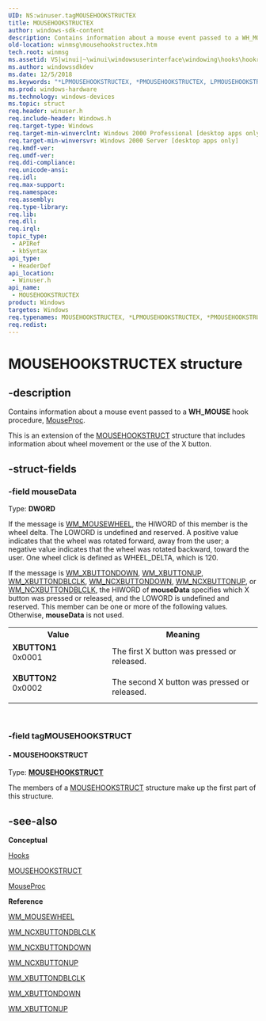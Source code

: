 ```yaml
---
UID: NS:winuser.tagMOUSEHOOKSTRUCTEX
title: MOUSEHOOKSTRUCTEX
author: windows-sdk-content
description: Contains information about a mouse event passed to a WH_MOUSE hook procedure, MouseProc. This is an extension of the MOUSEHOOKSTRUCT structure that includes information about wheel movement or the use of the X button.
old-location: winmsg\mousehookstructex.htm
tech.root: winmsg
ms.assetid: VS|winui|~\winui\windowsuserinterface\windowing\hooks\hookreference\hookstructures\mousehookstructex.htm
ms.author: windowssdkdev
ms.date: 12/5/2018
ms.keywords: "*LPMOUSEHOOKSTRUCTEX, *PMOUSEHOOKSTRUCTEX, LPMOUSEHOOKSTRUCTEX, LPMOUSEHOOKSTRUCTEX structure pointer [Windows and Messages], MOUSEHOOKSTRUCTEX, MOUSEHOOKSTRUCTEX structure [Windows and Messages], PMOUSEHOOKSTRUCTEX, PMOUSEHOOKSTRUCTEX structure pointer [Windows and Messages], XBUTTON1, XBUTTON2, _win32_MOUSEHOOKSTRUCTEX_str, _win32_mousehookstructex_str_cpp, winmsg.mousehookstructex, winui._win32_mousehookstructex_str, winuser/LPMOUSEHOOKSTRUCTEX, winuser/MOUSEHOOKSTRUCTEX, winuser/PMOUSEHOOKSTRUCTEX"
ms.prod: windows-hardware
ms.technology: windows-devices
ms.topic: struct
req.header: winuser.h
req.include-header: Windows.h
req.target-type: Windows
req.target-min-winverclnt: Windows 2000 Professional [desktop apps only]
req.target-min-winversvr: Windows 2000 Server [desktop apps only]
req.kmdf-ver: 
req.umdf-ver: 
req.ddi-compliance: 
req.unicode-ansi: 
req.idl: 
req.max-support: 
req.namespace: 
req.assembly: 
req.type-library: 
req.lib: 
req.dll: 
req.irql: 
topic_type:
 - APIRef
 - kbSyntax
api_type:
 - HeaderDef
api_location:
 - Winuser.h
api_name:
 - MOUSEHOOKSTRUCTEX
product: Windows
targetos: Windows
req.typenames: MOUSEHOOKSTRUCTEX, *LPMOUSEHOOKSTRUCTEX, *PMOUSEHOOKSTRUCTEX
req.redist: 
---
```


# MOUSEHOOKSTRUCTEX structure


## -description


Contains information about a mouse event passed to a <b>WH_MOUSE</b> hook procedure, <a href="https://msdn.microsoft.com/4fc1d81d-ee12-4ee4-b29c-2450b92b83b5">MouseProc</a>. 

This is an extension of the <a href="https://msdn.microsoft.com/e2304163-2c31-4a94-8b5e-435a7f8aa5f6">MOUSEHOOKSTRUCT</a> structure that includes information about wheel movement or the use of the X button.


## -struct-fields




### -field mouseData

Type: <b>DWORD</b>

If the message is <a href="https://msdn.microsoft.com/9831cceb-bbf3-42a0-a0f9-c2d6ad4573eb">WM_MOUSEWHEEL</a>, the HIWORD of this member is the wheel delta. The LOWORD is undefined and reserved. A positive value indicates that the wheel was rotated forward, away from the user; a negative value indicates that the wheel was rotated backward, toward the user. One wheel click is defined as WHEEL_DELTA, which is 120. 

If the message is <a href="https://msdn.microsoft.com/4d972841-1513-4925-9d59-2557233561a2">WM_XBUTTONDOWN</a>, <a href="https://msdn.microsoft.com/ad726859-368a-4603-bffa-4e639bc69a6a">WM_XBUTTONUP</a>, <a href="https://msdn.microsoft.com/68f7abaf-cf6d-499a-957f-3c4d73cdbdee">WM_XBUTTONDBLCLK</a>, <a href="https://msdn.microsoft.com/72744c98-1898-4548-bd10-61ad53eeab15">WM_NCXBUTTONDOWN</a>, <a href="https://msdn.microsoft.com/07ab5d4e-9912-4867-9146-8abc5addc15d">WM_NCXBUTTONUP</a>, or <a href="https://msdn.microsoft.com/8c0b1e96-9cbb-4ef8-83ff-9253f1a934ef">WM_NCXBUTTONDBLCLK</a>, the HIWORD of 
						<b>mouseData</b> specifies which X button was pressed or released, and the LOWORD is undefined and reserved. This member can be one or more of the following values. Otherwise, 
						<b>mouseData</b> is not used. 

<table>
<tr>
<th>Value</th>
<th>Meaning</th>
</tr>
<tr>
<td width="40%"><a id="XBUTTON1"></a><a id="xbutton1"></a><dl>
<dt><b>XBUTTON1</b></dt>
<dt>0x0001</dt>
</dl>
</td>
<td width="60%">
The first X button was pressed or released.

</td>
</tr>
<tr>
<td width="40%"><a id="XBUTTON2"></a><a id="xbutton2"></a><dl>
<dt><b>XBUTTON2</b></dt>
<dt>0x0002</dt>
</dl>
</td>
<td width="60%">
The second X button was pressed or released.

</td>
</tr>
</table>
 


### -field tagMOUSEHOOKSTRUCT

 




#### - MOUSEHOOKSTRUCT

Type: <b><a href="https://msdn.microsoft.com/e2304163-2c31-4a94-8b5e-435a7f8aa5f6">MOUSEHOOKSTRUCT</a></b>

The members of a <a href="https://msdn.microsoft.com/e2304163-2c31-4a94-8b5e-435a7f8aa5f6">MOUSEHOOKSTRUCT</a> structure make up the first part of this structure. 


## -see-also




<b>Conceptual</b>



<a href="https://msdn.microsoft.com/987095d7-059f-4eae-925d-6723ab6d524c">Hooks</a>



<a href="https://msdn.microsoft.com/e2304163-2c31-4a94-8b5e-435a7f8aa5f6">MOUSEHOOKSTRUCT</a>



<a href="https://msdn.microsoft.com/4fc1d81d-ee12-4ee4-b29c-2450b92b83b5">MouseProc</a>



<b>Reference</b>



<a href="https://msdn.microsoft.com/9831cceb-bbf3-42a0-a0f9-c2d6ad4573eb">WM_MOUSEWHEEL</a>



<a href="https://msdn.microsoft.com/8c0b1e96-9cbb-4ef8-83ff-9253f1a934ef">WM_NCXBUTTONDBLCLK</a>



<a href="https://msdn.microsoft.com/72744c98-1898-4548-bd10-61ad53eeab15">WM_NCXBUTTONDOWN</a>



<a href="https://msdn.microsoft.com/07ab5d4e-9912-4867-9146-8abc5addc15d">WM_NCXBUTTONUP</a>



<a href="https://msdn.microsoft.com/68f7abaf-cf6d-499a-957f-3c4d73cdbdee">WM_XBUTTONDBLCLK</a>



<a href="https://msdn.microsoft.com/4d972841-1513-4925-9d59-2557233561a2">WM_XBUTTONDOWN</a>



<a href="https://msdn.microsoft.com/ad726859-368a-4603-bffa-4e639bc69a6a">WM_XBUTTONUP</a>
 

 

